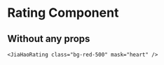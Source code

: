 <script setup lang="ts">
import {JiaHaoRating} from 'jiahao-vue'
import {reactive} from 'vue'
</script>

# Rating Component

## Without any props

<JiaHaoRating class="bg-red-500" mask="heart"/>

```vue
<JiaHaoRating class="bg-red-500" mask="heart" />
```
